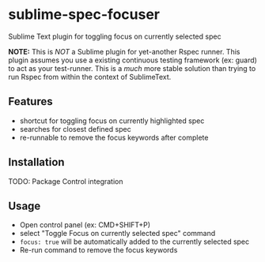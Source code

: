 sublime-spec-focuser
====================

Sublime Text plugin for toggling focus on currently selected spec

**NOTE:** This is *NOT* a Sublime plugin for yet-another Rspec runner.
This plugin assumes you use a existing continuous testing framework
(ex: guard) to act as your test-runner.  This is a *much* more stable
solution than trying to run Rspec from within the context of SublimeText.

## Features
* shortcut for toggling focus on currently highlighted spec
* searches for closest defined spec
* re-runnable to remove the focus keywords after complete

## Installation
TODO: Package Control integration

## Usage
* Open control panel (ex: CMD+SHIFT+P)
* select "Toggle Focus on currently selected spec" command
* `focus: true` will be automatically added to the currently selected spec
* Re-run command to remove the focus keywords
